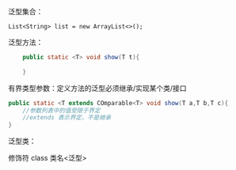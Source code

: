 泛型集合：

```
List<String> list = new ArrayList<>(); 
```

泛型方法：

```java
	public static <T> void show(T t){
	
	}
```

有界类型参数：定义方法的泛型必须继承/实现某个类/接口

```java
public static <T extends COmparable<T> void show(T a,T b,T c){
	//参数列表中的值受限于界定
    //extends 表示界定，不是继承
}
```

泛型类：

修饰符 class 类名<泛型>

